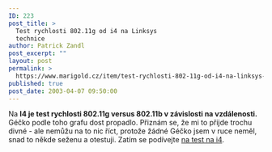 ```yaml
---
ID: 223
post_title: >
  Test rychlosti 802.11g od i4 na Linksys
  technice
author: Patrick Zandl
post_excerpt: ""
layout: post
permalink: >
  https://www.marigold.cz/item/test-rychlosti-802-11g-od-i4-na-linksys-technice
published: true
post_date: 2003-04-07 09:50:00
---
```

Na <STRONG>I4 je test rychlosti 802.11g versus 802.11b v závislosti na vzdálenosti.</STRONG> Géčko podle toho grafu dost propadlo. Přiznám se, že mi to přijde trochu divné - ale nemůžu na to nic říct, protože žádné Géčko jsem v ruce neměl, snad to někde seženu a otestuji. Zatím se podívejte <A href="http://www.i4shop.net/cz/iObchod/WebInfo.asp?idprod=802.11g-test&amp;redir=1" target=_blank>na test na i4</A>.